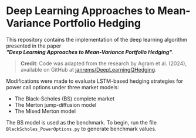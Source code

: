 # Deep Learning Approaches to Mean-Variance Portfolio Hedging

This repository contains the implementation of the deep learning algorithm presented in the paper  
_**"Deep Learning Approaches to Mean-Variance Portfolio Hedging"**_.

> **Credit**: Code was adapted from the research by Agram et al. (2024), available on GitHub at [janrems/DeepLearningQHedging](https://github.com/janrems/DeepLearningQHedging).

Modifications were made to evaluate LSTM-based hedging strategies for power call options under three market models:

- The Black-Scholes (BS) complete market  
- The Merton jump-diffusion model  
- The Mixed Merton model  

The BS model is used as the benchmark. To begin, run the file `BlackScholes_PowerOptions.py` to generate benchmark values.
